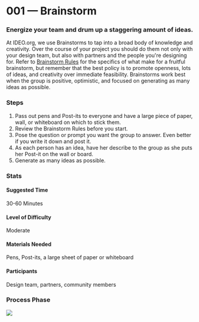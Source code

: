 # 001 — Brainstorm
### Energize your team and drum up a staggering amount of ideas.

At IDEO.org, we use Brainstorms to tap into a broad body of knowledge and creativity. Over the course of your project you should do them not only with your design team, but also with partners and the people you're designing for. Refer to [Brainstorm Rules](design-method-028.md) for the specifics of what make for a fruitful brainstorm, but remember that the best policy is to promote openness, lots of ideas, and creativity over immediate feasibility. Brainstorms work best when the group is positive, optimistic, and focused on generating as many ideas as possible.

### Steps
01. Pass out pens and Post-its to everyone and have a large piece of paper, wall, or whiteboard on which to stick them.
02. Review the Brainstorm Rules before you start.
03. Pose the question or prompt you want the group to answer. Even better if you write it down and post it.
04. As each person has an idea, have her describe to the group as she puts her Post-it on the wall or board.
05. Generate as many ideas as possible.

### Stats
#### Suggested Time
30-60 Minutes
#### Level of Difficulty
Moderate
#### Materials Needed
Pens, Post-its, a large sheet of paper or whiteboard
#### Participants
Design team, partners, community members

### Process Phase
![](//git.inc.sh/DSGN/ideo-design-kit/raw/branch/master/images/prcoess-phase-ideation.png)
